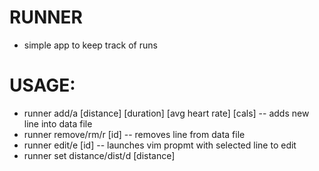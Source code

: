 # RUNNER

* simple app to keep track of runs

USAGE:
===============
* runner add/a [distance] [duration] [avg heart rate] [cals] -- adds new line into data file
* runner remove/rm/r [id] -- removes line from data file
* runner edit/e [id] -- launches vim propmt with selected line to edit
* runner set distance/dist/d [distance]

